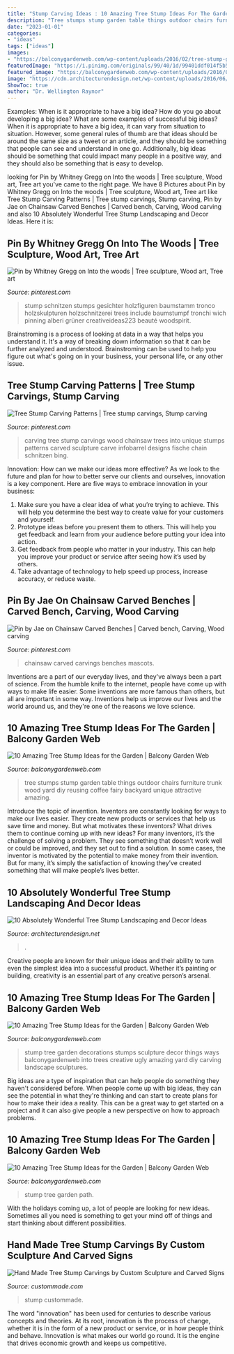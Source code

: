```yaml
---
title: "Stump Carving Ideas : 10 Amazing Tree Stump Ideas For The Garden"
description: "Tree stumps stump garden table things outdoor chairs furniture trunk wood yard diy reusing coffee fairy backyard unique attractive amazing"
date: "2023-01-01"
categories:
- "ideas"
tags: ["ideas"]
images:
- "https://balconygardenweb.com/wp-content/uploads/2016/02/tree-stump-garden-ideas-7.jpg"
featuredImage: "https://i.pinimg.com/originals/99/40/1d/99401ddf014f5b5974988f769cd7ed0e.jpg"
featured_image: "https://balconygardenweb.com/wp-content/uploads/2016/02/tree-stump-garden-ideas-7.jpg"
image: "https://cdn.architecturendesign.net/wp-content/uploads/2016/06/11-1.jpg"
ShowToc: true
author: "Dr. Wellington Raynor"
---
```



Examples: When is it appropriate to have a big idea? How do you go about developing a big idea? What are some examples of successful big ideas?
When it is appropriate to have a big idea, it can vary from situation to situation. However, some general rules of thumb are that ideas should be around the same size as a tweet or an article, and they should be something that people can see and understand in one go. Additionally, big ideas should be something that could impact many people in a positive way, and they should also be something that is easy to develop.

	

		
looking for Pin by Whitney Gregg on Into the woods | Tree sculpture, Wood art, Tree art you've came to the right page. We have 8 Pictures about Pin by Whitney Gregg on Into the woods | Tree sculpture, Wood art, Tree art like Tree Stump Carving Patterns | Tree stump carvings, Stump carving, Pin by Jae on Chainsaw Carved Benches | Carved bench, Carving, Wood carving and also 10 Absolutely Wonderful Tree Stump Landscaping and Decor Ideas. Here it is:
		
    
## Pin By Whitney Gregg On Into The Woods | Tree Sculpture, Wood Art, Tree Art

<img loading=lazy src="https://i.pinimg.com/originals/06/81/8a/06818afc26fb7c4f7521e848ff841c15.png" onerror="this.onerror=null;this.src='https://tse1.mm.bing.net/th?id=OIP._VP2Z7fNQX7sXg1XZZBTaQAAAA&amp;pid=15.1';" alt="Pin by Whitney Gregg on Into the woods | Tree sculpture, Wood art, Tree art">

_Source: pinterest.com_

>stump schnitzen stumps gesichter holzfiguren baumstamm tronco holzskulpturen holzschnitzerei trees include baumstumpf tronchi wich pinning alberi grüner creativeideas223 beauté woodspirit. 

	

Brainstroming is a process of looking at data in a way that helps you understand it. It's a way of breaking down information so that it can be further analyzed and understood. Brainstroming can be used to help you figure out what's going on in your business, your personal life, or any other issue.

    
## Tree Stump Carving Patterns | Tree Stump Carvings, Stump Carving

<img loading=lazy src="https://i.pinimg.com/originals/99/40/1d/99401ddf014f5b5974988f769cd7ed0e.jpg" onerror="this.onerror=null;this.src='https://tse2.mm.bing.net/th?id=OIP.uaBrOdPKm588_LZtd3o1kwHaJ4&amp;pid=15.1';" alt="Tree Stump Carving Patterns | Tree stump carvings, Stump carving">

_Source: pinterest.com_

>carving tree stump carvings wood chainsaw trees into unique stumps patterns carved sculpture carve infobarrel designs fische chain schnitzen bing. 

	

Innovation: How can we make our ideas more effective?
As we look to the future and plan for how to better serve our clients and ourselves, innovation is a key component. Here are five ways to embrace innovation in your business: 
1. Make sure you have a clear idea of what you’re trying to achieve. This will help you determine the best way to create value for your customers and yourself. 
2. Prototype ideas before you present them to others. This will help you get feedback and learn from your audience before putting your idea into action. 
3. Get feedback from people who matter in your industry. This can help you improve your product or service after seeing how it’s used by others. 
4. Take advantage of technology to help speed up process, increase accuracy, or reduce waste.

    
## Pin By Jae On Chainsaw Carved Benches | Carved Bench, Carving, Wood Carving

<img loading=lazy src="https://i.pinimg.com/originals/28/b4/f9/28b4f9242406bba14c2642f08a0d30bd.jpg" onerror="this.onerror=null;this.src='https://tse3.mm.bing.net/th?id=OIP.T2K1PKJzv1zoFU30g-FlKwHaFj&amp;pid=15.1';" alt="Pin by Jae on Chainsaw Carved Benches | Carved bench, Carving, Wood carving">

_Source: pinterest.com_

>chainsaw carved carvings benches mascots. 

	

Inventions are a part of our everyday lives, and they've always been a part of science. From the humble knife to the internet, people have come up with ways to make life easier. Some inventions are more famous than others, but all are important in some way. Inventions help us improve our lives and the world around us, and they're one of the reasons we love science.

    
## 10 Amazing Tree Stump Ideas For The Garden | Balcony Garden Web

<img loading=lazy src="https://balconygardenweb.com/wp-content/uploads/2016/02/tree-stump-garden-ideas-7.jpg" onerror="this.onerror=null;this.src='https://tse3.mm.bing.net/th?id=OIP.zJiMVQZrPKB3U7S101TfaQHaF7&amp;pid=15.1';" alt="10 Amazing Tree Stump Ideas for the Garden | Balcony Garden Web">

_Source: balconygardenweb.com_

>tree stumps stump garden table things outdoor chairs furniture trunk wood yard diy reusing coffee fairy backyard unique attractive amazing. 

	

Introduce the topic of invention.
Inventors are constantly looking for ways to make our lives easier. They create new products or services that help us save time and money. But what motivates these inventors? What drives them to continue coming up with new ideas?
For many inventors, it’s the challenge of solving a problem. They see something that doesn’t work well or could be improved, and they set out to find a solution. In some cases, the inventor is motivated by the potential to make money from their invention. But for many, it’s simply the satisfaction of knowing they’ve created something that will make people’s lives better.

    
## 10 Absolutely Wonderful Tree Stump Landscaping And Decor Ideas

<img loading=lazy src="https://cdn.architecturendesign.net/wp-content/uploads/2016/06/11-1.jpg" onerror="this.onerror=null;this.src='https://tse1.mm.bing.net/th?id=OIP.hF7MOAOYjjN1m3P1uGhFJgHaLE&amp;pid=15.1';" alt="10 Absolutely Wonderful Tree Stump Landscaping and Decor Ideas">

_Source: architecturendesign.net_

>. 

	

Creative people are known for their unique ideas and their ability to turn even the simplest idea into a successful product. Whether it’s painting or building, creativity is an essential part of any creative person’s arsenal.

    
## 10 Amazing Tree Stump Ideas For The Garden | Balcony Garden Web

<img loading=lazy src="https://balconygardenweb.com/wp-content/uploads/2016/02/tree-stump-garden-ideas-5.jpg" onerror="this.onerror=null;this.src='https://tse4.mm.bing.net/th?id=OIP.jcIrwmNWxb6DBPcgE4yb3wHaFp&amp;pid=15.1';" alt="10 Amazing Tree Stump Ideas for the Garden | Balcony Garden Web">

_Source: balconygardenweb.com_

>stump tree garden decorations stumps sculpture decor things ways balconygardenweb into trees creative ugly amazing yard diy carving landscape sculptures. 

	

Big ideas are a type of inspiration that can help people do something they haven't considered before. When people come up with big ideas, they can see the potential in what they're thinking and can start to create plans for how to make their idea a reality. This can be a great way to get started on a project and it can also give people a new perspective on how to approach problems.

    
## 10 Amazing Tree Stump Ideas For The Garden | Balcony Garden Web

<img loading=lazy src="http://balconygardenweb.com/wp-content/uploads/2016/02/tree-stump-garden-ideas-11.jpg" onerror="this.onerror=null;this.src='https://tse1.mm.bing.net/th?id=OIP.Jpk4hOMifQlH488h8UKVcQHaLK&amp;pid=15.1';" alt="10 Amazing Tree Stump Ideas for the Garden | Balcony Garden Web">

_Source: balconygardenweb.com_

>stump tree garden path. 

	

With the holidays coming up, a lot of people are looking for new ideas. Sometimes all you need is something to get your mind off of things and start thinking about different possibilities. 

    
## Hand Made Tree Stump Carvings By Custom Sculpture And Carved Signs

<img loading=lazy src="https://images.custommade.com/kqQEDtCqEJnPr2CBoarJxqDtAPw=/custommade-photosets/30385.136475.jpg" onerror="this.onerror=null;this.src='https://tse3.mm.bing.net/th?id=OIP.SXfuzqAekcUEEixM3Stx0QAAAA&amp;pid=15.1';" alt="Hand Made Tree Stump Carvings by Custom Sculpture and Carved Signs">

_Source: custommade.com_

>stump custommade. 

	

The word "innovation" has been used for centuries to describe various concepts and theories. At its root, innovation is the process of change, whether it is in the form of a new product or service, or in how people think and behave. Innovation is what makes our world go round. It is the engine that drives economic growth and keeps us competitive.

